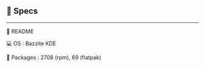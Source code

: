 
🤖 Specs 
----------------------------------------------------------------------------------------------------------




----------------------------------------------------------------------------------------------------------

📓 README

💻 OS : Bazzite KDE

🚚 Packages : 2708 (rpm), 69 (flatpak)




